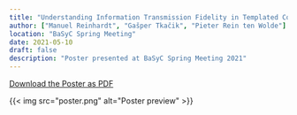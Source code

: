 ```yaml
---
title: "Understanding Information Transmission Fidelity in Templated Copying"
author: ["Manuel Reinhardt", "Gašper Tkačik", "Pieter Rein ten Wolde"]
location: "BaSyC Spring Meeting"
date: 2021-05-10
draft: false
description: "Poster presented at BaSyC Spring Meeting 2021"
---
```


[Download the Poster as PDF](/basyc-spring-poster-reinhardt.pdf)

{{< img src="poster.png" alt="Poster preview" >}}
